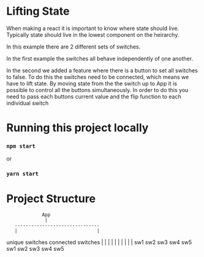 # Lifting State

When making a react it is important to know where state should live. Typically state should live in the lowest component on the heirarchy. 


In this example there are 2 different sets of switches. 

In the first example the switches all behave independently of one another.

In the second we added a feature where there is a button to set all switches to false. To do this the switches need to be connected, which means we have to lift state. By moving state from the the switch up to App it is possible to control all the buttons simultaneously. In order to do this you need to pass each buttons current value and the flip function to each individual switch

# Running this project locally
### `npm start`
or
### `yarn start`


# Project Structure

                 App
                  |
       -------------------------------
       |                             |
   unique switches         connected switches
   |   |   |   |   |         |   |   |   |   | 
  sw1 sw2 sw3 sw4 sw5       sw1 sw2 sw3 sw4 sw5
